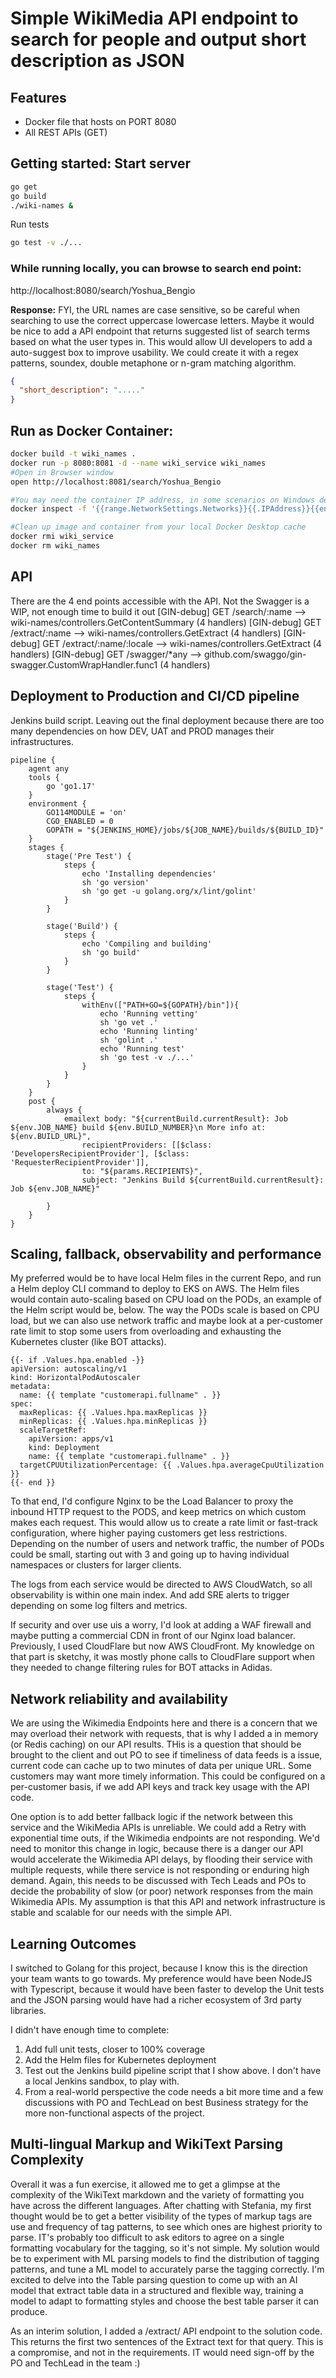 # Simple WikiMedia API endpoint to search for people and output short description as JSON

## Features

- Docker file that hosts on PORT 8080
- All REST APIs (GET)

## Getting started: Start server

```bash or zsh
go get
go build
./wiki-names &
```

Run tests

```bash or zsh
go test -v ./...
```

### While running locally, you can browse to search end point:

http://localhost:8080/search/Yoshua_Bengio

**Response:**
FYI, the URL names are case sensitive, so be careful when searching to use the correct uppercase lowercase letters. Maybe it would be nice to add a API endpoint that returns suggested list of search terms based on what the user types in. This would allow UI developers to add a auto-suggest box to improve usability. We could create it with a regex patterns, soundex, double metaphone or n-gram matching algorithm.

```json
{
  "short_description": "....."
}
```

## Run as Docker Container:

```bash or zsh
docker build -t wiki_names .
docker run -p 8080:8081 -d --name wiki_service wiki_names
#Open in Browser window
open http://localhost:8081/search/Yoshua_Bengio

#You may need the container IP address, in some scenarios on Windows desktops
docker inspect -f '{{range.NetworkSettings.Networks}}{{.IPAddress}}{{end}}' wiki_service

#Clean up image and container from your local Docker Desktop cache
docker rmi wiki_service
docker rm wiki_names
```

## API

There are the 4 end points accessible with the API. Not the Swagger is a WIP, not enough time to build it out
[GIN-debug] GET /search/:name --> wiki-names/controllers.GetContentSummary (4 handlers)
[GIN-debug] GET /extract/:name --> wiki-names/controllers.GetExtract (4 handlers)
[GIN-debug] GET /extract/:name/:locale --> wiki-names/controllers.GetExtract (4 handlers)
[GIN-debug] GET /swagger/\*any --> github.com/swaggo/gin-swagger.CustomWrapHandler.func1 (4 handlers)

## Deployment to Production and CI/CD pipeline

Jenkins build script. Leaving out the final deployment because there are too many dependencies on how DEV, UAT and PROD manages their infrastructures.

```
pipeline {
    agent any
    tools {
        go 'go1.17'
    }
    environment {
        GO114MODULE = 'on'
        CGO_ENABLED = 0
        GOPATH = "${JENKINS_HOME}/jobs/${JOB_NAME}/builds/${BUILD_ID}"
    }
    stages {
        stage('Pre Test') {
            steps {
                echo 'Installing dependencies'
                sh 'go version'
                sh 'go get -u golang.org/x/lint/golint'
            }
        }

        stage('Build') {
            steps {
                echo 'Compiling and building'
                sh 'go build'
            }
        }

        stage('Test') {
            steps {
                withEnv(["PATH+GO=${GOPATH}/bin"]){
                    echo 'Running vetting'
                    sh 'go vet .'
                    echo 'Running linting'
                    sh 'golint .'
                    echo 'Running test'
                    sh 'go test -v ./...'
                }
            }
        }
    }
    post {
        always {
            emailext body: "${currentBuild.currentResult}: Job ${env.JOB_NAME} build ${env.BUILD_NUMBER}\n More info at: ${env.BUILD_URL}",
                recipientProviders: [[$class: 'DevelopersRecipientProvider'], [$class: 'RequesterRecipientProvider']],
                to: "${params.RECIPIENTS}",
                subject: "Jenkins Build ${currentBuild.currentResult}: Job ${env.JOB_NAME}"

        }
    }
}
```

## Scaling, fallback, observability and performance

My preferred would be to have local Helm files in the current Repo, and run a Helm deploy CLI command to deploy to EKS on AWS.
The Helm files would contain auto-scaling based on CPU load on the PODs, an example of the Helm script would be, below. The way the PODs scale is based on CPU load, but we can also use network traffic and maybe look at a per-customer rate limit to stop some users from overloading and exhausting the Kubernetes cluster (like BOT attacks).

```
{{- if .Values.hpa.enabled -}}
apiVersion: autoscaling/v1
kind: HorizontalPodAutoscaler
metadata:
  name: {{ template "customerapi.fullname" . }}
spec:
  maxReplicas: {{ .Values.hpa.maxReplicas }}
  minReplicas: {{ .Values.hpa.minReplicas }}
  scaleTargetRef:
    apiVersion: apps/v1
    kind: Deployment
    name: {{ template "customerapi.fullname" . }}
  targetCPUUtilizationPercentage: {{ .Values.hpa.averageCpuUtilization }}
{{- end }}
```

To that end, I'd configure Nginx to be the Load Balancer to proxy the inbound HTTP request to the PODS, and keep metrics on which custom makes each request. This would allow us to create a rate limit or fast-track configuration, where higher paying customers get less restrictions.
Depending on the number of users and network traffic, the number of PODs could be small, starting out with 3 and going up to having individual namespaces or clusters for larger clients.

The logs from each service would be directed to AWS CloudWatch, so all observability is within one main index. And add SRE alerts to trigger depending on some log filters and metrics.

If security and over use uis a worry, I'd look at adding a WAF firewall and maybe putting a commercial CDN in front of our Nginx load balancer. Previously, I used CloudFlare but now AWS CloudFront. My knowledge on that part is sketchy, it was mostly phone calls to CloudFlare support when they needed to change filtering rules for BOT attacks in Adidas.

## Network reliability and availability

We are using the Wikimedia Endpoints here and there is a concern that we may overload their network with requests, that is why I added a in memory (or Redis caching) on our API results. THis is a question that should be brought to the client and out PO to see if timeliness of data feeds is a issue, current code can cache up to two minutes of data per unique URL. Some customers may want more timely information. This could be configured on a per-customer basis, if we add API keys and track key usage with the API code.

One option is to add better fallback logic if the network between this service and the WikiMedia APIs is unreliable. We could add a Retry with exponential time outs, if the Wikimedia endpoints are not responding. We'd need to monitor this change in logic, because there is a danger our API would accelerate the Wikimedia API delays, by flooding their service with multiple requests, while there service is not responding or enduring high demand. Again, this needs to be discussed with Tech Leads and POs to decide the probability of slow (or poor) network responses from the main Wikimedia APIs. My assumption is that this API and network infrastructure is stable and scalable for our needs with the simple API.

## Learning Outcomes

I switched to Golang for this project, because I know this is the direction your team wants to go towards. My preference would have been NodeJS with Typescript, because it would have been faster to develop the Unit tests and the JSON parsing would have had a richer ecosystem of 3rd party libraries.

I didn't have enough time to complete:

1. Add full unit tests, closer to 100% coverage
2. Add the Helm files for Kubernetes deployment
3. Test out the Jenkins build pipeline script that I show above. I don't have a local Jenkins sandbox, to play with.
4. From a real-world perspective the code needs a bit more time and a few discussions with PO and TechLead on best Business strategy for the more non-functional aspects of the project.

## Multi-lingual Markup and WikiText Parsing Complexity

Overall it was a fun exercise, it allowed me to get a glimpse at the complexity of the WikiText markdown and the variety of formatting you have across the different languages. After chatting with Stefania, my first thought would be to get a better visibility of the types of markup tags are use and frequency of tag patterns, to see which ones are highest priority to parse. IT's probably too difficult to ask editors to agree on a single formatting vocabulary for the tagging, so it's not simple. My solution would be to experiment with ML parsing models to find the distribution of tagging patterns, and tune a ML model to accurately parse the tagging correctly. I'm excited to delve into the Table parsing question to come up with an AI model that extract table data in a structured and flexible way, training a model to adapt to formatting styles and choose the best table parser it can produce.

As an interim solution, I added a /extract/ API endpoint to the solution code. This returns the first two sentences of the Extract text for that query. This is a compromise, and not in the requirements. IT would need sign-off by the PO and TechLead in the team :)
